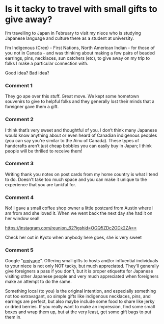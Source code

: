 # Is it tacky to travel with small gifts to give away?

I’m travelling to Japan in February to visit my niece who is studying Japanese language and culture there as a student at university.  

I’m Indigenous (Cree) - First Nations, North American Indian - for those of you not in Canada - and was thinking about making a few pairs of beaded earrings, pins, necklaces, sun catchers (etc), to give away on my trip to folks I make a particular connection with. 

Good idea? Bad idea?

### Comment 1

They go ape over this stuff. Great move. We kept some hometown souvenirs to give to helpful folks and they generally lost their minds that a foreigner gave them a gift.

### Comment 2

I think that’s very sweet and thoughtful of you. I don’t think many Japanese would know anything about or even heard of Canadian indigenous peoples (you can say you’re similar to the Ainu of Canada). These types of handcrafts aren’t just cheap bobbles you can easily buy in Japan; I think people will be thrilled to receive them!

### Comment 3

Writing thank you notes on post cards from my home country is what I tend to do.   Doesn't take too much space and you can make it unique to the experience that you are tankful for.

### Comment 4

No! I gave a small coffee shop owner a little postcard from Austin where I am from and she loved it. When we went back the next day she had it on her window seal!

https://instagram.com/reunion_62?igshid=OGQ5ZDc2ODk2ZA==

Check her out in Kyoto when anybody here goes, she is very sweet

### Comment 5

Google "[omiyage](https://static1.squarespace.com/static/5900f1123a04117bf4b2fd13/t/59a9c1f1f9a61ece833730bb/1504297458184/Omiyage+Guide.pdf)". Offering small gifts to hosts and/or influential individuals to your niece is not only NOT tacky, but much appreciated. They'll generally give foreigners a pass if you don't, but it is proper etiquette for Japanese visiting other Japanese people and very much appreciated when foreigners make an attempt to do the same. 

Something local (to you) is the original intention, and especially something not too extravagant, so simple gifts like indigenous necklaces, pins, and earrings are perfect, but also maybe include some food to share like jerky or dried berries.  If you really want to make an impression, find some small boxes and wrap them up, but at the very least, get some gift bags to put them in.

